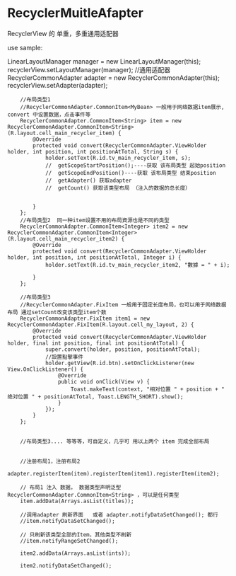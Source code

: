 # RecyclerMuitleAfapter
RecyclerView 的 单重，多重通用适配器


use sample:

LinearLayoutManager manager = new LinearLayoutManager(this);
        recyclerView.setLayoutManager(manager);
        //通用适配器
        RecyclerCommonAdapter adapter = new RecyclerCommonAdapter(this);
        recyclerView.setAdapter(adapter);

        //布局类型1
        //RecyclerCommonAdapter.CommonItem<MyBean> 一般用于网络数据item展示, convert 中设置数据，点击事件等
        RecyclerCommonAdapter.CommonItem<String> item = new RecyclerCommonAdapter.CommonItem<String>(R.layout.cell_main_recycler_item) {
            @Override
            protected void convert(RecyclerCommonAdapter.ViewHolder holder, int position, int positionAtTotal, String s) {
                holder.setText(R.id.tv_main_recycler_item, s);
                //  getScopeStartPosition();----获取 该布局类型 起始position
                //  getScopeEndPosition()----获取 该布局类型 结束position
                //  getAdapter() 获取adapter
                //  getCount() 获取该类型布局 （注入的数据的总长度）


            }
        };
        //布局类型2  同一种item设置不用的布局資源也是不同的类型
        RecyclerCommonAdapter.CommonItem<Integer> item2 = new RecyclerCommonAdapter.CommonItem<Integer>(R.layout.cell_main_recycler_item2) {
            @Override
            protected void convert(RecyclerCommonAdapter.ViewHolder holder, int position, int positionAtTotal, Integer i) {
                holder.setText(R.id.tv_main_recycler_item2, "數據 = " + i);

            }
        };

        //布局类型3
        //RecyclerCommonAdapter.FixItem 一般用于固定长度布局，也可以用于网络数据布局 通过setCount改变该类型item个数
        RecyclerCommonAdapter.FixItem item1 = new RecyclerCommonAdapter.FixItem(R.layout.cell_my_layout, 2) {
            @Override
            protected void convert(RecyclerCommonAdapter.ViewHolder holder, final int position, final int positionAtTotal) {
                super.convert(holder, position, positionAtTotal);
                //設置點擊事件
                holder.getView(R.id.btn).setOnClickListener(new View.OnClickListener() {
                    @Override
                    public void onClick(View v) {
                        Toast.makeText(context, "相对位置 " + position + " 绝对位置 " + positionAtTotal, Toast.LENGTH_SHORT).show();
                    }
                });
            }
        };


        //布局类型3.... 等等等，可自定义，几乎可 用以上两个 item 完成全部布局


        //注册布局1，注册布局2
        adapter.registerItem(item).registerItem(item1).registerItem(item2);

        // 布局1 注入 数据， 数据类型声明泛型 RecyclerCommonAdapter.CommonItem<String> ，可以是任何类型
        item.addData(Arrays.asList(titles));

        //调用adapter 刷新界面   或者 adapter.notifyDataSetChanged(); 都行
        //item.notifyDataSetChanged();

        // 只刷新该类型全部的Item，其他类型不刷新
        //item.notifyRangeSetChanged();
        
        item2.addData(Arrays.asList(ints));

        item2.notifyDataSetChanged();